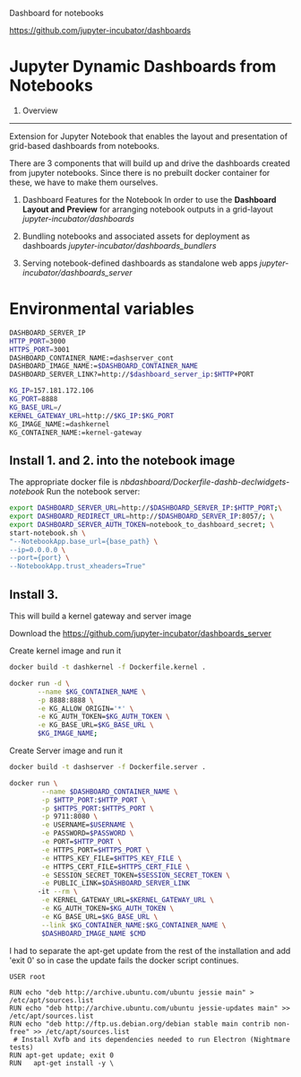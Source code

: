 Dashboard for notebooks

https://github.com/jupyter-incubator/dashboards

# Jupyter Dynamic Dashboards from Notebooks

1. Overview
---------------------
Extension for Jupyter Notebook that enables the layout and presentation of grid-based dashboards from notebooks.

There are 3 components that will build up and drive the dashboards created from jupyter notebooks. Since there is no prebuilt docker container for these, we have to make them ourselves. 

1. Dashboard Features for the Notebook
In order to use the **Dashboard Layout and Preview** for arranging notebook outputs in a grid-layout *jupyter-incubator/dashboards*

2. Bundling notebooks and associated assets for deployment as dashboards *jupyter-incubator/dashboards_bundlers*

3. Serving notebook-defined dashboards as standalone web apps *jupyter-incubator/dashboards_server*


# Environmental variables

```bash
DASHBOARD_SERVER_IP
HTTP_PORT=3000
HTTPS_PORT=3001
DASHBOARD_CONTAINER_NAME:=dashserver_cont
DASHBOARD_IMAGE_NAME:=$DASHBOARD_CONTAINER_NAME
DASHBOARD_SERVER_LINK?=http://$dashboard_server_ip:$HTTP+PORT

KG_IP=157.181.172.106
KG_PORT=8888
KG_BASE_URL=/
KERNEL_GATEWAY_URL=http://$KG_IP:$KG_PORT
KG_IMAGE_NAME:=dashkernel
KG_CONTAINER_NAME:=kernel-gateway


```

## Install 1. and 2. into the notebook image
The appropriate docker file is *nbdashboard/Dockerfile-dashb-declwidgets-notebook* 
Run the notebook server:
```bash
export DASHBOARD_SERVER_URL=http://$DASHBOARD_SERVER_IP:$HTTP_PORT;\
export DASHBOARD_REDIRECT_URL=http://$DASHBOARD_SERVER_IP:8057/; \
export DASHBOARD_SERVER_AUTH_TOKEN=notebook_to_dashboard_secret; \
start-notebook.sh \
"--NotebookApp.base_url={base_path} \
--ip=0.0.0.0 \
--port={port} \
--NotebookApp.trust_xheaders=True"
```

## Install 3.
This will build a kernel gateway and server image

Download the https://github.com/jupyter-incubator/dashboards_server

Create kernel image and run it
```bash
docker build -t dashkernel -f Dockerfile.kernel .

docker run -d \
       --name $KG_CONTAINER_NAME \
       -p 8888:8888 \
       -e KG_ALLOW_ORIGIN='*' \
       -e KG_AUTH_TOKEN=$KG_AUTH_TOKEN \
       -e KG_BASE_URL=$KG_BASE_URL \
       $KG_IMAGE_NAME;

```

Create Server image and run it
```bash
docker build -t dashserver -f Dockerfile.server .

docker run \
        --name $DASHBOARD_CONTAINER_NAME \
        -p $HTTP_PORT:$HTTP_PORT \
        -p $HTTPS_PORT:$HTTPS_PORT \
        -p 9711:8080 \
        -e USERNAME=$USERNAME \
        -e PASSWORD=$PASSWORD \
        -e PORT=$HTTP_PORT \
        -e HTTPS_PORT=$HTTPS_PORT \
        -e HTTPS_KEY_FILE=$HTTPS_KEY_FILE \
        -e HTTPS_CERT_FILE=$HTTPS_CERT_FILE \
        -e SESSION_SECRET_TOKEN=$SESSION_SECRET_TOKEN \
        -e PUBLIC_LINK=$DASHBOARD_SERVER_LINK
       -it --rm \
        -e KERNEL_GATEWAY_URL=$KERNEL_GATEWAY_URL \
        -e KG_AUTH_TOKEN=$KG_AUTH_TOKEN \
        -e KG_BASE_URL=$KG_BASE_URL \
        --link $KG_CONTAINER_NAME:$KG_CONTAINER_NAME \
        $DASHBOARD_IMAGE_NAME $CMD
```

I had to separate the apt-get update from the rest of the installation and add 'exit 0' so in case the update fails the docker script continues.
```
USER root
 
RUN echo "deb http://archive.ubuntu.com/ubuntu jessie main" > /etc/apt/sources.list
RUN echo "deb http://archive.ubuntu.com/ubuntu jessie-updates main" >> /etc/apt/sources.list
RUN echo "deb http://ftp.us.debian.org/debian stable main contrib non-free" >> /etc/apt/sources.list
 # Install Xvfb and its dependencies needed to run Electron (Nightmare tests)
RUN apt-get update; exit 0
RUN   apt-get install -y \
```


